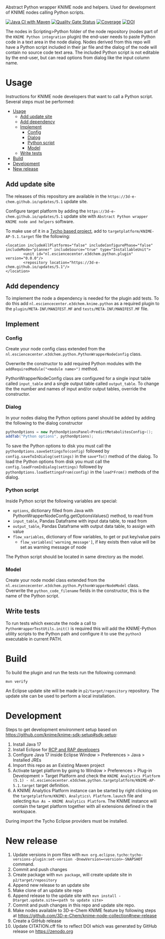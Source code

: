 Abstract Python wrapper KNIME node and helpers.
Used for development of KNIME nodes calling Python scripts.

[![Java CI with Maven](https://github.com/3D-e-Chem/knime-python-wrapper/actions/workflows/ci.yml/badge.svg)](https://github.com/3D-e-Chem/knime-python-wrapper/actions/workflows/ci.yml)
[![Quality Gate Status](https://sonarcloud.io/api/project_badges/measure?project=3D-e-Chem_knime-python-wrapper&metric=alert_status)](https://sonarcloud.io/summary/new_code?id=3D-e-Chem_knime-python-wrapper)
[![Coverage](https://sonarcloud.io/api/project_badges/measure?project=3D-e-Chem_knime-python-wrapper&metric=coverage)](https://sonarcloud.io/summary/new_code?id=3D-e-Chem_knime-python-wrapper)
[![DOI](https://zenodo.org/badge/DOI/10.5281/zenodo.4537256.svg)](https://doi.org/10.5281/zenodo.4537256)

The nodes in Scripting>Python folder of the node repository (nodes part of the `KNIME Python integration` plugin) the end-user needs to paste Python code in a text area in the node dialog.
Nodes derived from this repo will have a Python script included in their jar file and the dialog of the node will contain no source code text area.
The included Python script is not editable by the end-user, but can read options from dialog like the input column name.

# Usage

Instructions for KNIME node developers that want to call a Python script.
Several steps must be performed:

- [Usage](#usage)
	- [Add update site](#add-update-site)
	- [Add dependency](#add-dependency)
	- [Implement](#implement)
		- [Config](#config)
		- [Dialog](#dialog)
		- [Python script](#python-script)
		- [Model](#model)
	- [Write tests](#write-tests)
- [Build](#build)
- [Development](#development)
- [New release](#new-release)

## Add update site

The releases of this repository are available in the `https://3d-e-chem.github.io/updates/5.1` update site.

Configure target platform by adding the `https://3d-e-chem.github.io/updates/5.1` update site with `Abstract Python wrapper KNIME node and helpers` software.

To make use of it in a [Tycho based project](https://github.com/3D-e-Chem/tycho-knime-node-archetype/), add to `targetplatform/KNIME-AP-5.1.target` file the following:

```
<location includeAllPlatforms="false" includeConfigurePhase="false" includeMode="planner" includeSource="true" type="InstallableUnit">
		<unit id="nl.esciencecenter.e3dchem.python.plugin" version="0.0.0"/>
		<repository location="https://3d-e-chem.github.io/updates/5.1"/>
</location>
```

## Add dependency

To implement the node a dependency is needed for the plugin add tests.
To do this add `nl.esciencecenter.e3dchem.knime.python` as a required plugin to the `plugin/META-INF/MANIFEST.MF` and `tests/META-INF/MANIFEST.MF` file.

## Implement

### Config

Create your node config class extended from the `nl.esciencecenter.e3dchem.python.PythonWrapperNodeConfig` class.

Overwrite the constructor to add required Python modules with the `addRequiredModule("<module name>")` method.

PythonWrapperNodeConfig class are configured for a single input table called `input_table` and a single output table called `output_table`.
To change the the number and names of input and/or output tables, override the constructor.

### Dialog

In your nodes dialog the Python options panel should be added by adding the following to the dialog constructor

```java
pythonOptions = new PythonOptionsPanel<PredictMetabolitesConfig>();
addTab("Python options", pythonOptions);
```

To save the Python options to disk you must call the `pythonOptions.saveSettingsTo(config)` followed by `config.saveToInDialog(settings)` in the `save*To()` method of the dialog.
To load the Python options from disk you must call the `config.loadFromInDialog(settings)` followed by `pythonOptions.loadSettingsFrom(config)` in the `load*From()` methods of the dialog.

### Python script

Inside Python script the following variables are special:

- `options`, dictionary filled from Java with PythonWrapperNodeConfig.getOptionsValues() method, to read from
- `input_table`, Pandas Dataframe with input data table, to read from
- `output_table`, Pandas Dataframe with output data table, to assign with value
- `flow_variables`, dictionary of flow variables, to get or put key/value pairs
  - `flow_variables['warning_message']`, if key exists then value will be set as warning message of node

The Python script should be located in same directory as the model.

### Model

Create your node model class extended from the `nl.esciencecenter.e3dchem.python.PythonWrapperNodeModel` class.
Overwrite the `python_code_filename` fields in the constructor, this is the name of the Python script.

## Write tests

To run tests which execute the node a call to `PythonWrapperTestUtils.init()` is required
this will add the KNIME-Python utility scripts to the Python path and configure it to use the `python3` executable in current PATH.

# Build

To build the plugin and run the tests run the following command:

```
mvn verify
```

An Eclipse update site will be made in `p2/target/repository` repository.
The update site can be used to perform a local installation.

# Development

Steps to get development environment setup based on https://github.com/knime/knime-sdk-setup#sdk-setup:

1. Install Java 17
2. Install Eclipse for [RCP and RAP developers](hhttps://www.eclipse.org/downloads/packages/installe)
3. Configure Java 17 inside Eclipse Window > Preferences > Java > Installed JREs
4. Import this repo as an Existing Maven project
5. Activate target platform by going to Window > Preferences > Plug-in Development > Target Platform and check the `KNIME Analytics Platform (5.1) - nl.esciencecenter.e3dchem.python.targetplatform/KNIME-AP-5.1.target` target definition.
6. A KNIME Analytics Platform instance can be started by right clicking on the `targetplatform/KNIME\ Analytics\ Platform.launch` file and selecting `Run As → KNIME Analytics Platform`. The KNIME instance will contain the target platform together with all extensions defined in the workspace.

During import the Tycho Eclipse providers must be installed.

# New release

1. Update versions in pom files with `mvn org.eclipse.tycho:tycho-versions-plugin:set-version -DnewVersion=<version>-SNAPSHOT` command.
2. Commit and push changes
3. Create package with `mvn package`, will create update site in `p2/target/repository`
4. Append new release to an update site
5. Make clone of an update site repo
6. Append release to the update site with `mvn install -Dtarget.update.site=<path to update site>`
7. Commit and push changes in this repo and update site repo.
8. Make nodes available to 3D-e-Chem KNIME feature by following steps at https://github.com/3D-e-Chem/knime-node-collection#new-release
9. Create a GitHub release
10. Update CITATION.cff file to reflect DOI which was generated by GitHub release on https://zenodo.org
